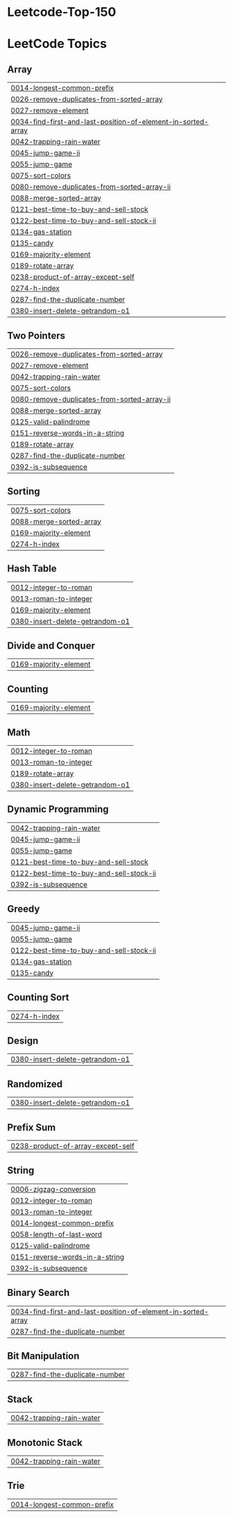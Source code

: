 ﻿# Leetcode-Top-150

<!---LeetCode Topics Start-->
# LeetCode Topics
## Array
|  |
| ------- |
| [0014-longest-common-prefix](https://github.com/Siddhesh672004/Leetcode-Top-150/tree/master/0014-longest-common-prefix) |
| [0026-remove-duplicates-from-sorted-array](https://github.com/Siddhesh672004/Leetcode-Top-150/tree/master/0026-remove-duplicates-from-sorted-array) |
| [0027-remove-element](https://github.com/Siddhesh672004/Leetcode-Top-150/tree/master/0027-remove-element) |
| [0034-find-first-and-last-position-of-element-in-sorted-array](https://github.com/Siddhesh672004/Leetcode-Top-150/tree/master/0034-find-first-and-last-position-of-element-in-sorted-array) |
| [0042-trapping-rain-water](https://github.com/Siddhesh672004/Leetcode-Top-150/tree/master/0042-trapping-rain-water) |
| [0045-jump-game-ii](https://github.com/Siddhesh672004/Leetcode-Top-150/tree/master/0045-jump-game-ii) |
| [0055-jump-game](https://github.com/Siddhesh672004/Leetcode-Top-150/tree/master/0055-jump-game) |
| [0075-sort-colors](https://github.com/Siddhesh672004/Leetcode-Top-150/tree/master/0075-sort-colors) |
| [0080-remove-duplicates-from-sorted-array-ii](https://github.com/Siddhesh672004/Leetcode-Top-150/tree/master/0080-remove-duplicates-from-sorted-array-ii) |
| [0088-merge-sorted-array](https://github.com/Siddhesh672004/Leetcode-Top-150/tree/master/0088-merge-sorted-array) |
| [0121-best-time-to-buy-and-sell-stock](https://github.com/Siddhesh672004/Leetcode-Top-150/tree/master/0121-best-time-to-buy-and-sell-stock) |
| [0122-best-time-to-buy-and-sell-stock-ii](https://github.com/Siddhesh672004/Leetcode-Top-150/tree/master/0122-best-time-to-buy-and-sell-stock-ii) |
| [0134-gas-station](https://github.com/Siddhesh672004/Leetcode-Top-150/tree/master/0134-gas-station) |
| [0135-candy](https://github.com/Siddhesh672004/Leetcode-Top-150/tree/master/0135-candy) |
| [0169-majority-element](https://github.com/Siddhesh672004/Leetcode-Top-150/tree/master/0169-majority-element) |
| [0189-rotate-array](https://github.com/Siddhesh672004/Leetcode-Top-150/tree/master/0189-rotate-array) |
| [0238-product-of-array-except-self](https://github.com/Siddhesh672004/Leetcode-Top-150/tree/master/0238-product-of-array-except-self) |
| [0274-h-index](https://github.com/Siddhesh672004/Leetcode-Top-150/tree/master/0274-h-index) |
| [0287-find-the-duplicate-number](https://github.com/Siddhesh672004/Leetcode-Top-150/tree/master/0287-find-the-duplicate-number) |
| [0380-insert-delete-getrandom-o1](https://github.com/Siddhesh672004/Leetcode-Top-150/tree/master/0380-insert-delete-getrandom-o1) |
## Two Pointers
|  |
| ------- |
| [0026-remove-duplicates-from-sorted-array](https://github.com/Siddhesh672004/Leetcode-Top-150/tree/master/0026-remove-duplicates-from-sorted-array) |
| [0027-remove-element](https://github.com/Siddhesh672004/Leetcode-Top-150/tree/master/0027-remove-element) |
| [0042-trapping-rain-water](https://github.com/Siddhesh672004/Leetcode-Top-150/tree/master/0042-trapping-rain-water) |
| [0075-sort-colors](https://github.com/Siddhesh672004/Leetcode-Top-150/tree/master/0075-sort-colors) |
| [0080-remove-duplicates-from-sorted-array-ii](https://github.com/Siddhesh672004/Leetcode-Top-150/tree/master/0080-remove-duplicates-from-sorted-array-ii) |
| [0088-merge-sorted-array](https://github.com/Siddhesh672004/Leetcode-Top-150/tree/master/0088-merge-sorted-array) |
| [0125-valid-palindrome](https://github.com/Siddhesh672004/Leetcode-Top-150/tree/master/0125-valid-palindrome) |
| [0151-reverse-words-in-a-string](https://github.com/Siddhesh672004/Leetcode-Top-150/tree/master/0151-reverse-words-in-a-string) |
| [0189-rotate-array](https://github.com/Siddhesh672004/Leetcode-Top-150/tree/master/0189-rotate-array) |
| [0287-find-the-duplicate-number](https://github.com/Siddhesh672004/Leetcode-Top-150/tree/master/0287-find-the-duplicate-number) |
| [0392-is-subsequence](https://github.com/Siddhesh672004/Leetcode-Top-150/tree/master/0392-is-subsequence) |
## Sorting
|  |
| ------- |
| [0075-sort-colors](https://github.com/Siddhesh672004/Leetcode-Top-150/tree/master/0075-sort-colors) |
| [0088-merge-sorted-array](https://github.com/Siddhesh672004/Leetcode-Top-150/tree/master/0088-merge-sorted-array) |
| [0169-majority-element](https://github.com/Siddhesh672004/Leetcode-Top-150/tree/master/0169-majority-element) |
| [0274-h-index](https://github.com/Siddhesh672004/Leetcode-Top-150/tree/master/0274-h-index) |
## Hash Table
|  |
| ------- |
| [0012-integer-to-roman](https://github.com/Siddhesh672004/Leetcode-Top-150/tree/master/0012-integer-to-roman) |
| [0013-roman-to-integer](https://github.com/Siddhesh672004/Leetcode-Top-150/tree/master/0013-roman-to-integer) |
| [0169-majority-element](https://github.com/Siddhesh672004/Leetcode-Top-150/tree/master/0169-majority-element) |
| [0380-insert-delete-getrandom-o1](https://github.com/Siddhesh672004/Leetcode-Top-150/tree/master/0380-insert-delete-getrandom-o1) |
## Divide and Conquer
|  |
| ------- |
| [0169-majority-element](https://github.com/Siddhesh672004/Leetcode-Top-150/tree/master/0169-majority-element) |
## Counting
|  |
| ------- |
| [0169-majority-element](https://github.com/Siddhesh672004/Leetcode-Top-150/tree/master/0169-majority-element) |
## Math
|  |
| ------- |
| [0012-integer-to-roman](https://github.com/Siddhesh672004/Leetcode-Top-150/tree/master/0012-integer-to-roman) |
| [0013-roman-to-integer](https://github.com/Siddhesh672004/Leetcode-Top-150/tree/master/0013-roman-to-integer) |
| [0189-rotate-array](https://github.com/Siddhesh672004/Leetcode-Top-150/tree/master/0189-rotate-array) |
| [0380-insert-delete-getrandom-o1](https://github.com/Siddhesh672004/Leetcode-Top-150/tree/master/0380-insert-delete-getrandom-o1) |
## Dynamic Programming
|  |
| ------- |
| [0042-trapping-rain-water](https://github.com/Siddhesh672004/Leetcode-Top-150/tree/master/0042-trapping-rain-water) |
| [0045-jump-game-ii](https://github.com/Siddhesh672004/Leetcode-Top-150/tree/master/0045-jump-game-ii) |
| [0055-jump-game](https://github.com/Siddhesh672004/Leetcode-Top-150/tree/master/0055-jump-game) |
| [0121-best-time-to-buy-and-sell-stock](https://github.com/Siddhesh672004/Leetcode-Top-150/tree/master/0121-best-time-to-buy-and-sell-stock) |
| [0122-best-time-to-buy-and-sell-stock-ii](https://github.com/Siddhesh672004/Leetcode-Top-150/tree/master/0122-best-time-to-buy-and-sell-stock-ii) |
| [0392-is-subsequence](https://github.com/Siddhesh672004/Leetcode-Top-150/tree/master/0392-is-subsequence) |
## Greedy
|  |
| ------- |
| [0045-jump-game-ii](https://github.com/Siddhesh672004/Leetcode-Top-150/tree/master/0045-jump-game-ii) |
| [0055-jump-game](https://github.com/Siddhesh672004/Leetcode-Top-150/tree/master/0055-jump-game) |
| [0122-best-time-to-buy-and-sell-stock-ii](https://github.com/Siddhesh672004/Leetcode-Top-150/tree/master/0122-best-time-to-buy-and-sell-stock-ii) |
| [0134-gas-station](https://github.com/Siddhesh672004/Leetcode-Top-150/tree/master/0134-gas-station) |
| [0135-candy](https://github.com/Siddhesh672004/Leetcode-Top-150/tree/master/0135-candy) |
## Counting Sort
|  |
| ------- |
| [0274-h-index](https://github.com/Siddhesh672004/Leetcode-Top-150/tree/master/0274-h-index) |
## Design
|  |
| ------- |
| [0380-insert-delete-getrandom-o1](https://github.com/Siddhesh672004/Leetcode-Top-150/tree/master/0380-insert-delete-getrandom-o1) |
## Randomized
|  |
| ------- |
| [0380-insert-delete-getrandom-o1](https://github.com/Siddhesh672004/Leetcode-Top-150/tree/master/0380-insert-delete-getrandom-o1) |
## Prefix Sum
|  |
| ------- |
| [0238-product-of-array-except-self](https://github.com/Siddhesh672004/Leetcode-Top-150/tree/master/0238-product-of-array-except-self) |
## String
|  |
| ------- |
| [0006-zigzag-conversion](https://github.com/Siddhesh672004/Leetcode-Top-150/tree/master/0006-zigzag-conversion) |
| [0012-integer-to-roman](https://github.com/Siddhesh672004/Leetcode-Top-150/tree/master/0012-integer-to-roman) |
| [0013-roman-to-integer](https://github.com/Siddhesh672004/Leetcode-Top-150/tree/master/0013-roman-to-integer) |
| [0014-longest-common-prefix](https://github.com/Siddhesh672004/Leetcode-Top-150/tree/master/0014-longest-common-prefix) |
| [0058-length-of-last-word](https://github.com/Siddhesh672004/Leetcode-Top-150/tree/master/0058-length-of-last-word) |
| [0125-valid-palindrome](https://github.com/Siddhesh672004/Leetcode-Top-150/tree/master/0125-valid-palindrome) |
| [0151-reverse-words-in-a-string](https://github.com/Siddhesh672004/Leetcode-Top-150/tree/master/0151-reverse-words-in-a-string) |
| [0392-is-subsequence](https://github.com/Siddhesh672004/Leetcode-Top-150/tree/master/0392-is-subsequence) |
## Binary Search
|  |
| ------- |
| [0034-find-first-and-last-position-of-element-in-sorted-array](https://github.com/Siddhesh672004/Leetcode-Top-150/tree/master/0034-find-first-and-last-position-of-element-in-sorted-array) |
| [0287-find-the-duplicate-number](https://github.com/Siddhesh672004/Leetcode-Top-150/tree/master/0287-find-the-duplicate-number) |
## Bit Manipulation
|  |
| ------- |
| [0287-find-the-duplicate-number](https://github.com/Siddhesh672004/Leetcode-Top-150/tree/master/0287-find-the-duplicate-number) |
## Stack
|  |
| ------- |
| [0042-trapping-rain-water](https://github.com/Siddhesh672004/Leetcode-Top-150/tree/master/0042-trapping-rain-water) |
## Monotonic Stack
|  |
| ------- |
| [0042-trapping-rain-water](https://github.com/Siddhesh672004/Leetcode-Top-150/tree/master/0042-trapping-rain-water) |
## Trie
|  |
| ------- |
| [0014-longest-common-prefix](https://github.com/Siddhesh672004/Leetcode-Top-150/tree/master/0014-longest-common-prefix) |
<!---LeetCode Topics End-->